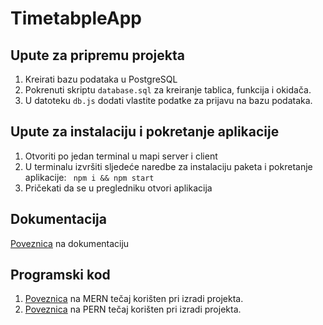 # TimetabpleApp

## Upute za pripremu projekta
<ol>
  <li>Kreirati bazu podataka u PostgreSQL</li>
  <li>Pokrenuti skriptu <code>database.sql</code> za kreiranje tablica, funkcija i okidača.</li>
  <li>U datoteku <code>db.js</code> dodati vlastite podatke za prijavu na bazu podataka.</li>
</ol>

## Upute za instalaciju i pokretanje aplikacije
<ol>
  <li>Otvoriti po jedan terminal u mapi server i client</li>
  <li>U terminalu izvršiti sljedeće naredbe za instalaciju paketa i pokretanje aplikacije: <code> npm i && npm start</code></li>
  <li>Pričekati da se u pregledniku otvori aplikacija</li>
</ol>

## Dokumentacija
<a href="https://www.overleaf.com/read/tyqqjqdprdqq">Poveznica</a> na dokumentaciju

## Programski kod
<ol>
  <li>
    <a href="https://www.youtube.com/watch?v=ngc9gnGgUdA&list=PL6QREj8te1P7VSwhrMf3D3Xt4V6_SRkhu">Poveznica</a> na MERN tečaj korišten pri izradi projekta.
  </li>
  <li>
    <a href="https://youtu.be/ldYcgPKEZC8">Poveznica</a> na PERN tečaj korišten pri izradi projekta.
  </li>
</ol>
